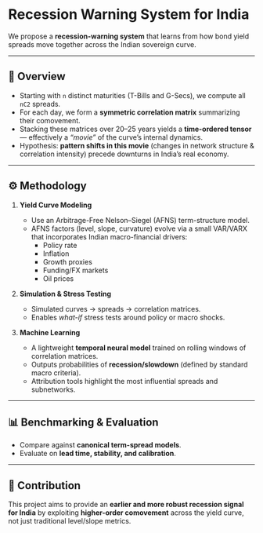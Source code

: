 # Recession Warning System for India

We propose a **recession-warning system** that learns from how bond yield spreads move together across the Indian sovereign curve.

---

## 🔎 Overview
- Starting with `n` distinct maturities (T-Bills and G-Secs), we compute all `nC2` spreads.  
- For each day, we form a **symmetric correlation matrix** summarizing their comovement.  
- Stacking these matrices over 20–25 years yields a **time-ordered tensor** — effectively a *“movie”* of the curve’s internal dynamics.  
- Hypothesis: **pattern shifts in this movie** (changes in network structure & correlation intensity) precede downturns in India’s real economy.  

---

## ⚙️ Methodology
1. **Yield Curve Modeling**  
   - Use an Arbitrage-Free Nelson–Siegel (AFNS) term-structure model.  
   - AFNS factors (level, slope, curvature) evolve via a small VAR/VARX that incorporates Indian macro-financial drivers:  
     - Policy rate  
     - Inflation  
     - Growth proxies  
     - Funding/FX markets  
     - Oil prices  

2. **Simulation & Stress Testing**  
   - Simulated curves → spreads → correlation matrices.  
   - Enables *what-if* stress tests around policy or macro shocks.  

3. **Machine Learning**  
   - A lightweight **temporal neural model** trained on rolling windows of correlation matrices.  
   - Outputs probabilities of **recession/slowdown** (defined by standard macro criteria).  
   - Attribution tools highlight the most influential spreads and subnetworks.  

---

## 📊 Benchmarking & Evaluation
- Compare against **canonical term-spread models**.  
- Evaluate on **lead time, stability, and calibration**.  

---

## 🎯 Contribution
This project aims to provide an **earlier and more robust recession signal for India** by exploiting **higher-order comovement** across the yield curve, not just traditional level/slope metrics.
